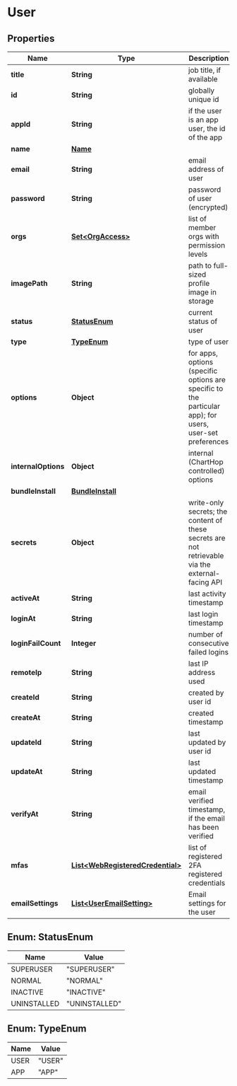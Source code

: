 

# User


## Properties

| Name | Type | Description | Notes |
|------------ | ------------- | ------------- | -------------|
|**title** | **String** | job title, if available |  [optional] |
|**id** | **String** | globally unique id |  |
|**appId** | **String** | if the user is an app user, the id of the app |  [optional] |
|**name** | [**Name**](Name.md) |  |  |
|**email** | **String** | email address of user |  [optional] |
|**password** | **String** | password of user (encrypted) |  [optional] |
|**orgs** | [**Set&lt;OrgAccess&gt;**](OrgAccess.md) | list of member orgs with permission levels |  [optional] |
|**imagePath** | **String** | path to full-sized profile image in storage |  [optional] |
|**status** | [**StatusEnum**](#StatusEnum) | current status of user |  [optional] |
|**type** | [**TypeEnum**](#TypeEnum) | type of user |  [optional] |
|**options** | **Object** | for apps, options (specific options are specific to the particular app); for users, user-set preferences |  [optional] |
|**internalOptions** | **Object** | internal (ChartHop controlled) options |  [optional] |
|**bundleInstall** | [**BundleInstall**](BundleInstall.md) |  |  [optional] |
|**secrets** | **Object** | write-only secrets; the content of these secrets are not retrievable via the external-facing API |  [optional] |
|**activeAt** | **String** | last activity timestamp |  [optional] |
|**loginAt** | **String** | last login timestamp |  [optional] |
|**loginFailCount** | **Integer** | number of consecutive failed logins |  [optional] |
|**remoteIp** | **String** | last IP address used |  [optional] |
|**createId** | **String** | created by user id |  [optional] |
|**createAt** | **String** | created timestamp |  [optional] |
|**updateId** | **String** | last updated by user id |  [optional] |
|**updateAt** | **String** | last updated timestamp |  [optional] |
|**verifyAt** | **String** | email verified timestamp, if the email has been verified |  [optional] |
|**mfas** | [**List&lt;WebRegisteredCredential&gt;**](WebRegisteredCredential.md) | list of registered 2FA registered credentials |  [optional] |
|**emailSettings** | [**List&lt;UserEmailSetting&gt;**](UserEmailSetting.md) | Email settings for the user |  [optional] |



## Enum: StatusEnum

| Name | Value |
|---- | -----|
| SUPERUSER | &quot;SUPERUSER&quot; |
| NORMAL | &quot;NORMAL&quot; |
| INACTIVE | &quot;INACTIVE&quot; |
| UNINSTALLED | &quot;UNINSTALLED&quot; |



## Enum: TypeEnum

| Name | Value |
|---- | -----|
| USER | &quot;USER&quot; |
| APP | &quot;APP&quot; |



